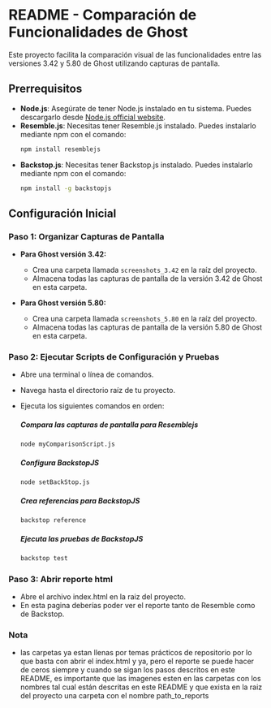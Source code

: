 # README - Comparación de Funcionalidades de Ghost

Este proyecto facilita la comparación visual de las funcionalidades entre las versiones 3.42 y 5.80 de Ghost utilizando capturas de pantalla.

## Prerrequisitos

- **Node.js**: Asegúrate de tener Node.js instalado en tu sistema. Puedes descargarlo desde [Node.js official website](https://nodejs.org/).
- **Resemble.js**: Necesitas tener Resemble.js instalado. Puedes instalarlo mediante npm con el comando:
  ```bash
  npm install resemblejs
  ```
- **Backstop.js**: Necesitas tener Backstop.js instalado. Puedes instalarlo mediante npm con el comando:
   ```bash
   npm install -g backstopjs
   ```
## Configuración Inicial

### Paso 1: Organizar Capturas de Pantalla

- **Para Ghost versión 3.42:**
  - Crea una carpeta llamada `screenshots_3.42` en la raíz del proyecto.
  - Almacena todas las capturas de pantalla de la versión 3.42 de Ghost en esta carpeta.

- **Para Ghost versión 5.80:**
  - Crea una carpeta llamada `screenshots_5.80` en la raíz del proyecto.
  - Almacena todas las capturas de pantalla de la versión 5.80 de Ghost en esta carpeta.

### Paso 2: Ejecutar Scripts de Configuración y Pruebas

- Abre una terminal o línea de comandos.
- Navega hasta el directorio raíz de tu proyecto.
- Ejecuta los siguientes comandos en orden:

  ##### Compara las capturas de pantalla para Resemblejs
  ```bash
  node myComparisonScript.js       
  ```
  ##### Configura BackstopJS
  ```bash
  node setBackStop.js              
  ```
  ##### Crea referencias para BackstopJS
  ```bash
  backstop reference               
  ```
  ##### Ejecuta las pruebas de BackstopJS
  ```bash
  backstop test                    
  ```


### Paso 3: Abrir reporte html


- Abre el archivo index.html en la raiz del proyecto.
- En esta pagina deberías poder ver el reporte tanto de Resemble como de Backstop.

### Nota

- las carpetas ya estan llenas por temas prácticos de repositorio por lo que basta con abrir el index.html y ya, pero el reporte se puede hacer de ceros siempre y cuando se sigan los pasos descritos en este README, es importante que las imagenes esten en las carpetas con los nombres tal cual están descritas en este README y que exista en la raiz del proyecto una carpeta con el nombre path_to_reports
